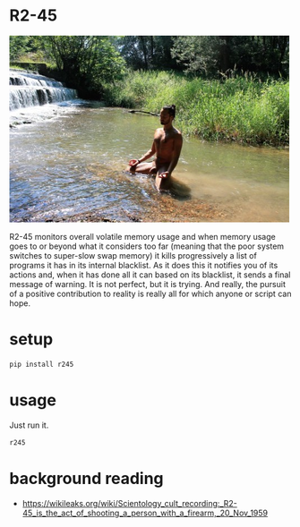 # R2-45

![](https://raw.githubusercontent.com/wdbm/r245/master/media/r245.png)

R2-45 monitors overall volatile memory usage and when memory usage goes to or beyond what it considers too far (meaning that the poor system switches to super-slow swap memory) it kills progressively a list of programs it has in its internal blacklist. As it does this it notifies you of its actions and, when it has done all it can based on its blacklist, it sends a final message of warning. It is not perfect, but it is trying. And really, the pursuit of a positive contribution to reality is really all for which anyone or script can hope.

# setup

```Bash
pip install r245
```

# usage

Just run it.

```Bash
r245
```

# background reading

- <https://wikileaks.org/wiki/Scientology_cult_recording:_R2-45_is_the_act_of_shooting_a_person_with_a_firearm,_20_Nov_1959>
